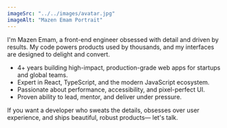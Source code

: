 ```yaml
---
imageSrc: "../../images/avatar.jpg"
imageAlt: "Mazen Emam Portrait"
---
```


I'm Mazen Emam, a front-end engineer obsessed with detail and driven by results. My code powers products used by thousands, and my interfaces are designed to delight and convert.

- 4+ years building high-impact, production-grade web apps for startups and global teams.
- Expert in React, TypeScript, and the modern JavaScript ecosystem.
- Passionate about performance, accessibility, and pixel-perfect UI.
- Proven ability to lead, mentor, and deliver under pressure.

If you want a developer who sweats the details, obsesses over user experience, and ships beautiful, robust products—
let's talk.
